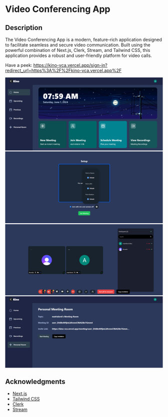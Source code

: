 # Video Conferencing App

## Description
The Video Conferencing App is a modern, feature-rich application designed to facilitate seamless and secure video communication. Built using the powerful combination of Next.js, Clerk, Stream, and Tailwind CSS, this application provides a robust and user-friendly platform for video calls.

Have a peek: https://kino-vca.vercel.app/sign-in?redirect_url=https%3A%2F%2Fkino-vca.vercel.app%2F <br/>

![](screenshots/home.png)
![](screenshots/setup.png)
![](screenshots/meeting.png)
![](screenshots/personalroom.png)

## Acknowledgments

- [Next.js](https://nextjs.org/)
- [Tailwind CSS](https://tailwindcss.com/)
- [Clerk](https://clerk.dev/)
- [Stream](https://getstream.io/)
